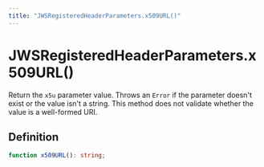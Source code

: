 ```yaml
---
title: "JWSRegisteredHeaderParameters.x509URL()"
---
```


# JWSRegisteredHeaderParameters.x509URL()

Return the `x5u` parameter value. Throws an `Error` if the parameter doesn't exist or the value isn't a string. This method does not validate whether the value is a well-formed URI.

## Definition

```ts
function x509URL(): string;
```
